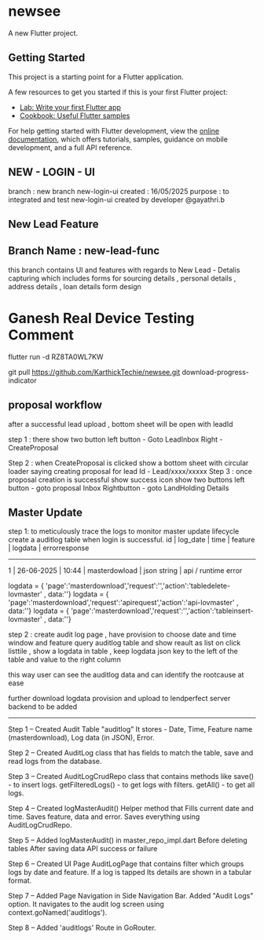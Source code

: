 # newsee

A new Flutter project.

## Getting Started

This project is a starting point for a Flutter application.

A few resources to get you started if this is your first Flutter project:

- [Lab: Write your first Flutter app](https://docs.flutter.dev/get-started/codelab)
- [Cookbook: Useful Flutter samples](https://docs.flutter.dev/cookbook)

For help getting started with Flutter development, view the
[online documentation](https://docs.flutter.dev/), which offers tutorials,
samples, guidance on mobile development, and a full API reference.

## NEW - LOGIN - UI

branch : new branch new-login-ui
created : 16/05/2025
purpose : to integrated and test new-login-ui created by developer @gayathri.b

## New Lead Feature

## Branch Name : new-lead-func

this branch contains UI and features with regards to New Lead - Detalis capturing
which includes forms for sourcing details , personal details , address details , loan details form design

# Ganesh Real Device Testing Comment

flutter run -d RZ8TA0WL7KW

git pull https://github.com/KarthickTechie/newsee.git download-progress-indicator

## proposal workflow

after a successful lead upload , bottom sheet will be open with leadId

step 1 : there show two button left button - Goto LeadInbox Right - CreateProposal

Step 2 : when CreateProposal is clicked show a bottom sheet with circular loader
saying creating proposal for lead Id - Lead/xxxx/xxxxx
Step 3 : once proposal creation is successful show success icon show two buttons
left button - goto proposal Inbox
Rightbutton - goto LandHolding Details

## Master Update

step 1:
to meticulously trace the logs to monitor master update lifecycle
create a auditlog table when login is successful.
id | log_date | time | feature | logdata | errorresponse

---

1 | 26-06-2025 | 10:44 | masterdowload | json string | api / runtime error

logdata = { 'page':'masterdownload','request':'','action':'tabledelete-lovmaster' , data:''}
logdata = { 'page':'masterdownload','request':'apirequest','action':'api-lovmaster' , data:''}
logdata = { 'page':'masterdownload','request':'','action':'tableinsert-lovmaster' , data:''}

step 2 :
create audit log page , have provision to choose date and time window and feature
query auditlog table and show reault as list
on click listtile , show a logdata in table , keep logdata json key to the left of the table
and value to the right column

this way user can see the auditlog data and can identify the rootcause at ease

further download logdata provision and upload to lendperfect server backend to be added

---

Step 1 – Created Audit Table "auditlog"
            It stores - Date, Time, Feature name (masterdownload), Log data (in JSON), Error.

Step 2 – Created AuditLog class that has fields to match the table,
         save and read logs from the database.

Step 3 – Created AuditLogCrudRepo class that contains methods like 
            save() - to insert logs.
            getFilteredLogs() - to get logs with filters.
            getAll() - to get all logs.

Step 4 – Created logMasterAudit() Helper method that 
            Fills current date and time.
            Saves feature, data and error.
            Saves everything using AuditLogCrudRepo.

Step 5 – Added logMasterAudit() in master_repo_impl.dart
            Before deleting tables
            After saving data
            API success or failure

Step 6 – Created UI Page AuditLogPage that contains filter which groups logs by date and feature.
         If a log is tapped Its details are shown in a tabular format.

Step 7 – Added Page Navigation in Side Navigation Bar. Added "Audit Logs" option.
         It navigates to the audit log screen using context.goNamed('auditlogs').

Step 8 – Added 'auditlogs' Route in GoRouter.



